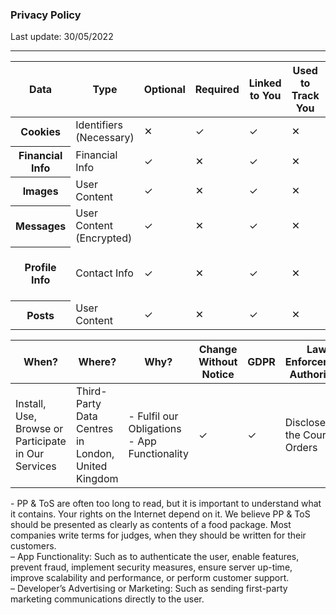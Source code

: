<h3>Privacy Policy</h3>

<p>Last update: 30/05/2022</p>

<hr />
<table class="f-s-12 table table-sm">
	<thead>
		<tr>
			<th scope="col">Data</th>
			<th scope="col">Type</th>
			<th scope="col">Optional</th>
			<th scope="col">Required</th>
			<th scope="col">Linked to You</th>
			<th scope="col">Used to Track You</th>
			<th scope="col">Duration</th>
			<th scope="col">Purpose</th>
		</tr>
	</thead>
	<tbody>
		<tr>
			<th scope="row">Cookies</th>
			<td>Identifiers<br />
			(Necessary)</td>
			<td>✕</td>
			<td>✓</td>
			<td>✓</td>
			<td>✕</td>
			<td>1 Year and 2 Weeks</td>
			<td>App Functionality</td>
		</tr>
		<tr>
			<th scope="row">Financial Info</th>
			<td>Financial Info</td>
			<td>✓</td>
			<td>✕</td>
			<td>✓</td>
			<td>✕</td>
			<td>N/A</td>
			<td>App Functionality</td>
		</tr>
		<tr>
			<th scope="row">Images</th>
			<td>User Content</td>
			<td>✓</td>
			<td>✕</td>
			<td>✓</td>
			<td>✕</td>
			<td>Permanent</td>
			<td>App Functionality</td>
		</tr>
		<tr>
			<th scope="row">Messages</th>
			<td>User Content<br />
			(Encrypted)</td>
			<td>✓</td>
			<td>✕</td>
			<td>✓</td>
			<td>✕</td>
			<td>24 Hours</td>
			<td>App Functionality</td>
		</tr>
		<tr>
			<th scope="row">Profile Info</th>
			<td>Contact Info</td>
			<td>✓</td>
			<td>✕</td>
			<td>✓</td>
			<td>✕</td>
			<td>Up to Deletion or 12 Months If Inactive</td>
			<td>App Functionality</td>
		</tr>
		<tr>
			<th scope="row">Posts</th>
			<td>User Content</td>
			<td>✓</td>
			<td>✕</td>
			<td>✓</td>
			<td>✕</td>
			<td>Permanent</td>
			<td>App Functionality</td>
		</tr>
	</tbody>
</table>

<table class="f-s-12 table table-sm">
	<thead>
		<tr>
			<th scope="col">When?</th>
			<th scope="col">Where?</th>
			<th scope="col">Why?</th>
			<th scope="col">Change Without Notice</th>
			<th scope="col">GDPR</th>
			<th scope="col">Law Enforcement Authorities</th>
		</tr>
	</thead>
	<tbody>
		<tr>
			<td>Install, Use, Browse or Participate in Our Services</td>
			<td>Third-Party Data Centres in London, United Kingdom</td>
			<td>- Fulfil our Obligations<br />
			- App Functionality</td>
			<td>✓</td>
			<td>✓</td>
			<td>Disclose If the Court Orders</td>
		</tr>
	</tbody>
</table>

<p class="f-s-11 text-justify text-secondary">- PP &amp; ToS are often too long to read, but it is important to understand what it contains. Your rights on the Internet depend on it. We believe PP &amp; ToS should be presented as clearly as contents of a food package. Most companies write terms for judges, when they should be written for their customers.<br />
&ndash; App Functionality: Such as to authenticate the user, enable features, prevent fraud, implement security measures, ensure server up-time, improve scalability and performance, or perform customer support.<br />
&ndash; Developer&rsquo;s Advertising or Marketing: Such as sending first-party marketing communications directly to the user.</p>
